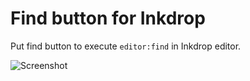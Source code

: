 # Find button for Inkdrop
Put find button to execute `editor:find` in Inkdrop editor.

![Screenshot](./resources/img/screenshot.jpg)

